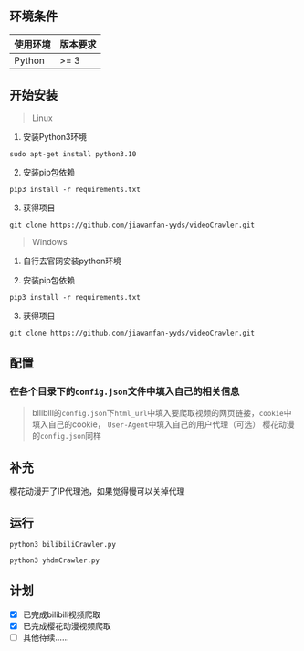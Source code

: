 ## 环境条件
使用环境  | 版本要求
------------- | -------------
Python  | >= 3

## 开始安装

>Linux
 1. 安装Python3环境

``` shell
sudo apt-get install python3.10
```

 2. 安装pip包依赖

``` shell
pip3 install -r requirements.txt
```

 3. 获得项目

``` shell
git clone https://github.com/jiawanfan-yyds/videoCrawler.git
```

>Windows
 1. 自行去官网安装python环境

 2. 安装pip包依赖

``` shell
pip3 install -r requirements.txt
```

3. 获得项目

``` shell
git clone https://github.com/jiawanfan-yyds/videoCrawler.git
```

## 配置

 ### 在各个目录下的`config.json`文件中填入自己的相关信息
 >bilibili的`config.json`下`html_url`中填入要爬取视频的网页链接，`cookie`中填入自己的cookie， `User-Agent`中填入自己的用户代理（可选）
 >樱花动漫的`config.json`同样

## 补充
樱花动漫开了IP代理池，如果觉得慢可以关掉代理

## 运行
``` shell
python3 bilibiliCrawler.py
```

``` shell
python3 yhdmCrawler.py
```

## 计划
- [x] 已完成bilibili视频爬取
- [x] 已完成樱花动漫视频爬取
- [ ] 其他待续……
